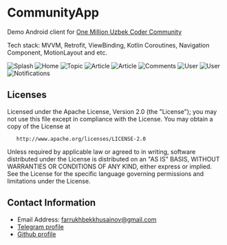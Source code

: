 # CommunityApp
Demo Android client for [One Million Uzbek Coder Community](https://community.uzbekcoders.uz)

Tech stack: MVVM, Retrofit, ViewBinding, Kotlin Coroutines, Navigation Component, MotionLayout and etc.

![Splash](https://user-images.githubusercontent.com/68108113/176013172-826cfad1-c669-4193-b0e6-47c866f1cff4.jpg)
![Home](https://user-images.githubusercontent.com/68108113/176013344-d7e09aae-6e87-4e67-a1de-24ad5249afc8.jpg)
![Topic](https://user-images.githubusercontent.com/68108113/176013622-f21066f8-a22f-4fe2-8275-e5ae665bcb0b.jpg)
![Article](https://user-images.githubusercontent.com/68108113/176013752-1316abb5-8dfa-412a-8fd9-6d4641618f03.jpg)
![Article](https://user-images.githubusercontent.com/68108113/176013878-c2a0e7ca-0521-430f-a4ce-64f2327858bf.jpg)
![Comments](https://user-images.githubusercontent.com/68108113/176014040-e9ca913b-bb18-40bc-ac85-dadd3b80bae1.jpg)
![User](https://user-images.githubusercontent.com/68108113/176014204-61475a16-a46f-4279-8d76-62c312f7dfaa.jpg)
![User](https://user-images.githubusercontent.com/68108113/176014323-3c101f2f-e58c-49a4-8d05-702ad6176695.jpg)
![Notifications](https://user-images.githubusercontent.com/68108113/176014399-541d54a6-ff7b-48cb-ac84-4c95dab42799.jpg)

## Licenses

Licensed under the Apache License, Version 2.0 (the "License");
   you may not use this file except in compliance with the License.
   You may obtain a copy of the License at

       http://www.apache.org/licenses/LICENSE-2.0

   Unless required by applicable law or agreed to in writing, software
   distributed under the License is distributed on an "AS IS" BASIS,
   WITHOUT WARRANTIES OR CONDITIONS OF ANY KIND, either express or implied.
   See the License for the specific language governing permissions and
   limitations under the License.
   
## Contact Information

- Email Address: farrukhbekkhusainov@gmail.com
- [Telegram profile](https://t.me/farruxxusainov)
- [Github profile](https://github.com/KhusaiovFarrukh)
